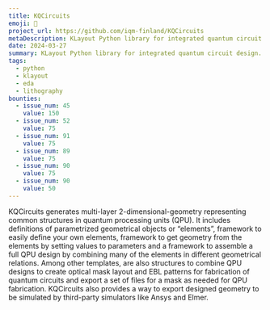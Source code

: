 ```yaml
---
title: KQCircuits
emoji: 🦑
project_url: https://github.com/iqm-finland/KQCircuits
metaDescription: KLayout Python library for integrated quantum circuit design.
date: 2024-03-27
summary: KLayout Python library for integrated quantum circuit design.
tags:
  - python
  - klayout
  - eda
  - lithography
bounties:
  - issue_num: 45
    value: 150
  - issue_num: 52
    value: 75
  - issue_num: 91
    value: 75
  - issue_num: 89
    value: 75
  - issue_num: 90
    value: 75
  - issue_num: 90
    value: 50
---
```


KQCircuits generates multi-layer 2-dimensional-geometry representing common structures in quantum processing units (QPU). It includes definitions of parametrized geometrical objects or “elements”, framework to easily define your own elements, framework to get geometry from the elements by setting values to parameters and a framework to assemble a full QPU design by combining many of the elements in different geometrical relations. Among other templates, are also structures to combine QPU designs to create optical mask layout and EBL patterns for fabrication of quantum circuits and export a set of files for a mask as needed for QPU fabrication. KQCircuits also provides a way to export designed geometry to be simulated by third-party simulators like Ansys and Elmer.
